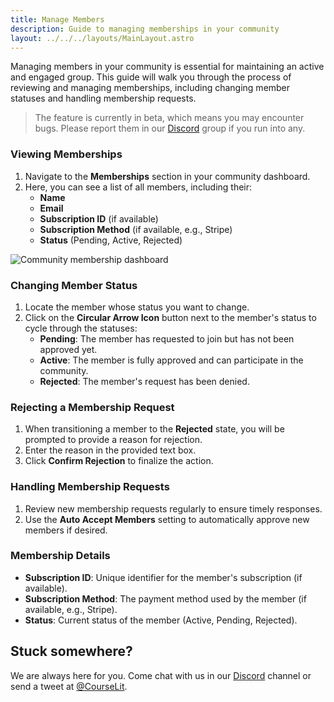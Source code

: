 ```yaml
---
title: Manage Members
description: Guide to managing memberships in your community
layout: ../../../layouts/MainLayout.astro
---
```


Managing members in your community is essential for maintaining an active and engaged group. This guide will walk you through the process of reviewing and managing memberships, including changing member statuses and handling membership requests.

> The feature is currently in beta, which means you may encounter bugs. Please report them in our <a href="https://discord.com/invite/GR4bQsN" target="_blank">Discord</a> group if you run into any.

### Viewing Memberships

1. Navigate to the **Memberships** section in your community dashboard.
2. Here, you can see a list of all members, including their:
    - **Name**
    - **Email**
    - **Subscription ID** (if available)
    - **Subscription Method** (if available, e.g., Stripe)
    - **Status** (Pending, Active, Rejected)

![Community membership dashboard](/assets/communities/membership-dashboard.png)

### Changing Member Status

1. Locate the member whose status you want to change.
2. Click on the **Circular Arrow Icon** button next to the member's status to cycle through the statuses:
    - **Pending**: The member has requested to join but has not been approved yet.
    - **Active**: The member is fully approved and can participate in the community.
    - **Rejected**: The member's request has been denied.

### Rejecting a Membership Request

1. When transitioning a member to the **Rejected** state, you will be prompted to provide a reason for rejection.
2. Enter the reason in the provided text box.
3. Click **Confirm Rejection** to finalize the action.

### Handling Membership Requests

1. Review new membership requests regularly to ensure timely responses.
2. Use the **Auto Accept Members** setting to automatically approve new members if desired.

### Membership Details

-   **Subscription ID**: Unique identifier for the member's subscription (if available).
-   **Subscription Method**: The payment method used by the member (if available, e.g., Stripe).
-   **Status**: Current status of the member (Active, Pending, Rejected).

## Stuck somewhere?

We are always here for you. Come chat with us in our <a href="https://discord.com/invite/GR4bQsN" target="_blank">Discord</a> channel or send a tweet at <a href="https://twitter.com/courselit" target="_blank">@CourseLit</a>.
